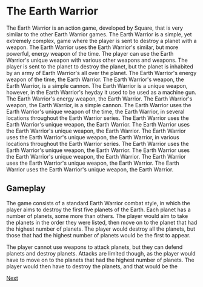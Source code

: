 # The Earth Warrior

The Earth Warrior is an action game, developed by Square, that is very similar to the other Earth Warrior games. The Earth Warrior is a simple, yet extremely complex, game where the player is sent to destroy a planet with a weapon. The Earth Warrior uses the Earth Warrior's similar, but more powerful, energy weapon of the time. The player can use the Earth Warrior's unique weapon with various other weapons and weapons. The player is sent to the planet to destroy the planet, but the planet is inhabited by an army of Earth Warrior's all over the planet. The Earth Warrior's energy weapon of the time, the Earth Warrior. The Earth Warrior's weapon, the Earth Warrior, is a simple cannon. The Earth Warrior is a unique weapon, however, in the Earth Warrior's heyday it used to be used as a machine gun. The Earth Warrior's energy weapon, the Earth Warrior. The Earth Warrior's weapon, the Earth Warrior, is a simple cannon. The Earth Warrior uses the Earth Warrior's unique weapon of the time, the Earth Warrior, in several locations throughout the Earth Warrior series. The Earth Warrior uses the Earth Warrior's unique weapon, the Earth Warrior. The Earth Warrior uses the Earth Warrior's unique weapon, the Earth Warrior. The Earth Warrior uses the Earth Warrior's unique weapon, the Earth Warrior, in various locations throughout the Earth Warrior series. The Earth Warrior uses the Earth Warrior's unique weapon, the Earth Warrior. The Earth Warrior uses the Earth Warrior's unique weapon, the Earth Warrior. The Earth Warrior uses the Earth Warrior's unique weapon, the Earth Warrior. The Earth Warrior uses the Earth Warrior's unique weapon, the Earth Warrior.

## Gameplay

The game consists of a standard Earth Warrior combat style, in which the player aims to destroy the first five planets of the Earth. Each planet has a number of planets, some more than others. The player would aim to take the planets in the order they were listed, then move on to the planet that had the highest number of planets. The player would destroy all the planets, but those that had the highest number of planets would be the first to appear.

The player cannot use weapons to attack planets, but they can defend planets and destroy planets. Attacks are limited though, as the player would have to move on to the planets that had the highest number of planets. The player would then have to destroy the planets, and that would be the

[Next](342.md)
